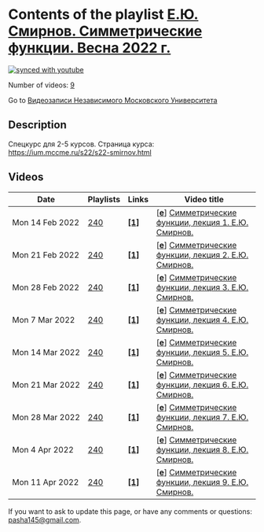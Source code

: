 # Contents of the playlist [Е.Ю. Смирнов. Симметрические функции. Весна 2022 г.](https://www.youtube.com/playlist?list=PLp9ABVh6_x4F23PukGyvPPdU6YHXzjrEw)

[![synced with youtube](https://img.shields.io/github/last-commit/mathphysschool/mathphysschool.github.io/autoupdate1?label=synced%20with%20youtube)](https://github.com/mathphysschool/mathphysschool.github.io/commits/autoupdate1)

Number of videos: [9](#videos)

Go to [Видеозаписи Независимого Московского Университета](../README.md)

## Description

Спецкурс для 2-5 курсов. 
Страница курса: 
<https://ium.mccme.ru/s22/s22-smirnov.html>

## Videos

|Date|Playlists|Links|Video title|
|---|---|---|---|
| Mon&nbsp;14&nbsp;Feb&nbsp;2022 | [240](../playlists/240 "Е.Ю. Смирнов. Симметрические функции. Весна 2022 г.") | [**[1]**](https://ium.mccme.ru/s22/s22-smirnov.html) | [[**e**](https://studio.youtube.com/video/sOHjiTyU1yk/edit "Edit")] [Симметрические функции, лекция 1. Е.Ю. Смирнов.](https://www.youtube.com/watch?v=sOHjiTyU1yk&list=PLp9ABVh6_x4F23PukGyvPPdU6YHXzjrEw "Спецкурс для 2-5 курсов. &#013;Страница курса:&#013;https://ium.mccme.ru/s22/s22-smirnov.html") |
| Mon&nbsp;21&nbsp;Feb&nbsp;2022 | [240](../playlists/240 "Е.Ю. Смирнов. Симметрические функции. Весна 2022 г.") | [**[1]**](https://ium.mccme.ru/s22/s22-smirnov.html) | [[**e**](https://studio.youtube.com/video/LloQMFJYRNw/edit "Edit")] [Симметрические функции, лекция 2. Е.Ю. Смирнов.](https://www.youtube.com/watch?v=LloQMFJYRNw&list=PLp9ABVh6_x4F23PukGyvPPdU6YHXzjrEw "Спецкурс для 2-5 курсов. &#013;Страница курса:&#013;https://ium.mccme.ru/s22/s22-smirnov.html") |
| Mon&nbsp;28&nbsp;Feb&nbsp;2022 | [240](../playlists/240 "Е.Ю. Смирнов. Симметрические функции. Весна 2022 г.") | [**[1]**](https://ium.mccme.ru/s22/s22-smirnov.html) | [[**e**](https://studio.youtube.com/video/PrFlxgXdGQ8/edit "Edit")] [Симметрические функции, лекция 3. Е.Ю. Смирнов.](https://www.youtube.com/watch?v=PrFlxgXdGQ8&list=PLp9ABVh6_x4F23PukGyvPPdU6YHXzjrEw "Спецкурс для 2-5 курсов. &#013;Страница курса:&#013;https://ium.mccme.ru/s22/s22-smirnov.html") |
| Mon&nbsp;7&nbsp;Mar&nbsp;2022 | [240](../playlists/240 "Е.Ю. Смирнов. Симметрические функции. Весна 2022 г.") | [**[1]**](https://ium.mccme.ru/s22/s22-smirnov.html) | [[**e**](https://studio.youtube.com/video/gJuKn-awAkk/edit "Edit")] [Симметрические функции, лекция 4. Е.Ю. Смирнов.](https://www.youtube.com/watch?v=gJuKn-awAkk&list=PLp9ABVh6_x4F23PukGyvPPdU6YHXzjrEw "Спецкурс для 2-5 курсов. &#013;Страница курса:&#013;https://ium.mccme.ru/s22/s22-smirnov.html") |
| Mon&nbsp;14&nbsp;Mar&nbsp;2022 | [240](../playlists/240 "Е.Ю. Смирнов. Симметрические функции. Весна 2022 г.") | [**[1]**](https://ium.mccme.ru/s22/s22-smirnov.html) | [[**e**](https://studio.youtube.com/video/D3ljh9w5BTs/edit "Edit")] [Симметрические функции, лекция 5. Е.Ю. Смирнов.](https://www.youtube.com/watch?v=D3ljh9w5BTs&list=PLp9ABVh6_x4F23PukGyvPPdU6YHXzjrEw "Спецкурс для 2-5 курсов. &#013;Страница курса:&#013;https://ium.mccme.ru/s22/s22-smirnov.html") |
| Mon&nbsp;21&nbsp;Mar&nbsp;2022 | [240](../playlists/240 "Е.Ю. Смирнов. Симметрические функции. Весна 2022 г.") | [**[1]**](https://ium.mccme.ru/s22/s22-smirnov.html) | [[**e**](https://studio.youtube.com/video/mUd-GSj1RzM/edit "Edit")] [Симметрические функции, лекция 6. Е.Ю. Смирнов.](https://www.youtube.com/watch?v=mUd-GSj1RzM&list=PLp9ABVh6_x4F23PukGyvPPdU6YHXzjrEw "Спецкурс для 2-5 курсов. &#013;Страница курса:&#013;https://ium.mccme.ru/s22/s22-smirnov.html") |
| Mon&nbsp;28&nbsp;Mar&nbsp;2022 | [240](../playlists/240 "Е.Ю. Смирнов. Симметрические функции. Весна 2022 г.") | [**[1]**](https://ium.mccme.ru/s22/s22-smirnov.html) | [[**e**](https://studio.youtube.com/video/MG28ktSbIvk/edit "Edit")] [Симметрические функции, лекция 7. Е.Ю. Смирнов.](https://www.youtube.com/watch?v=MG28ktSbIvk&list=PLp9ABVh6_x4F23PukGyvPPdU6YHXzjrEw "Спецкурс для 2-5 курсов. &#013;Страница курса:&#013;https://ium.mccme.ru/s22/s22-smirnov.html") |
| Mon&nbsp;4&nbsp;Apr&nbsp;2022 | [240](../playlists/240 "Е.Ю. Смирнов. Симметрические функции. Весна 2022 г.") | [**[1]**](https://ium.mccme.ru/s22/s22-smirnov.html) | [[**e**](https://studio.youtube.com/video/7U7YlWhukjk/edit "Edit")] [Симметрические функции, лекция 8. Е.Ю. Смирнов.](https://www.youtube.com/watch?v=7U7YlWhukjk&list=PLp9ABVh6_x4F23PukGyvPPdU6YHXzjrEw "Спецкурс для 2-5 курсов. &#013;Страница курса:&#013;https://ium.mccme.ru/s22/s22-smirnov.html") |
| Mon&nbsp;11&nbsp;Apr&nbsp;2022 | [240](../playlists/240 "Е.Ю. Смирнов. Симметрические функции. Весна 2022 г.") | [**[1]**](https://ium.mccme.ru/s22/s22-smirnov.html) | [[**e**](https://studio.youtube.com/video/cS8PD6KTtdw/edit "Edit")] [Симметрические функции, лекция 9. Е.Ю. Смирнов.](https://www.youtube.com/watch?v=cS8PD6KTtdw&list=PLp9ABVh6_x4F23PukGyvPPdU6YHXzjrEw "Спецкурс для 2-5 курсов. &#013;Страница курса:&#013;https://ium.mccme.ru/s22/s22-smirnov.html") |


 If you want to ask to update this page, or have any comments or questions: <pasha145@gmail.com>.